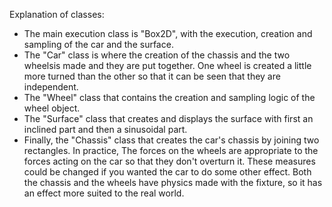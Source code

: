 Explanation of classes:
- The main execution class is "Box2D", with the execution, creation and sampling of the car and the surface.
- The "Car" class is where the creation of the chassis and the two wheelsis made and they are put together. One wheel is created a little more turned than the other so that it can be seen that they are independent.
- The "Wheel" class that contains the creation and sampling logic of the wheel object.
- The "Surface" class that creates and displays the surface with first an inclined part and then a sinusoidal part.
- Finally, the "Chassis" class that creates the car's chassis by joining two rectangles.
In practice, The forces on the wheels are appropriate to the forces acting on the car so that they don't overturn it. These measures could be changed if you wanted the car to do some other effect. Both the chassis and the wheels have physics made with the fixture, so it has an effect more suited to the real world.
